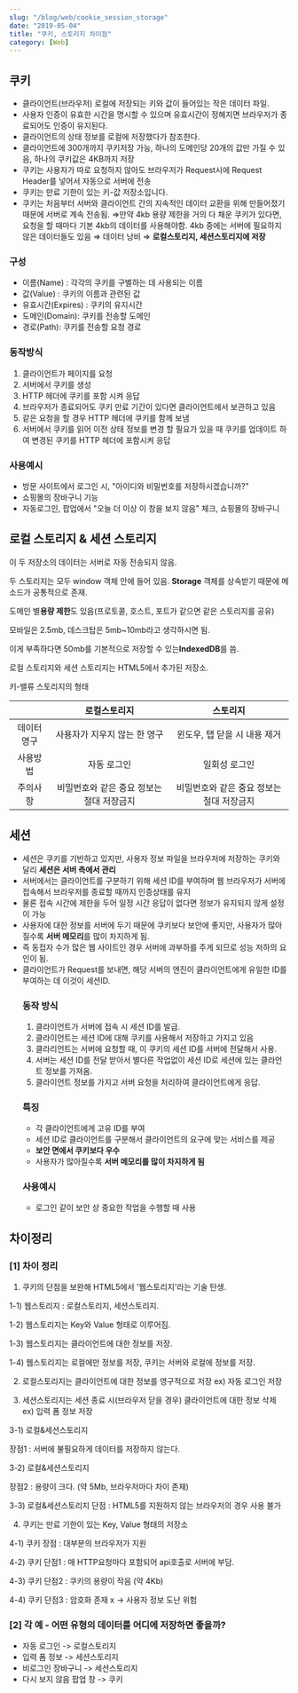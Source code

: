 ```yaml
---
slug: "/blog/web/cookie_session_storage"
date: "2019-05-04"
title: "쿠키, 스토리지 차이점"
category: [Web]
---
```


## 쿠키

- 클라이언트(브라우저) 로컬에 저장되는 키와 값이 들어있는 작은 데이터 파일.
- 사용자 인증이 유효한 시간을 명시할 수 있으며 유효시간이 정해지면 브라우저가 종료되어도 인증이 유지된다.
- 클라이언트의 상태 정보를 로컬에 저장했다가 참조한다.
- 클라이언트에 300개까지 쿠키저장 가능, 하나의 도메인당 20개의 값만 가질 수 있음, 하나의 쿠키값은 4KB까지 저장
- 쿠키는 사용자가 따로 요청하지 않아도 브라우저가 Request시에 Request Header를 넣어서 자동으로 서버에 전송
- 쿠키는 만료 기한이 있는 키-값 저장소입니다.
- 쿠키는 처음부터 서버와 클라이언트 간의 지속적인 데이터 교환을 위해 만들어졌기 때문에 서버로 계속 전송됨. ⇒만약 4kb 용량 제한을 거의 다 채운 쿠키가 있다면, 요청을 할 때마다 기본 4kb의 데이터를 사용해야함. 4kb 중에는 서버에 필요하지 않은 데이터들도 있음 ⇒ 데이터 낭비 ⇒ **로컬스토리지, 세션스토리지에 저장**

### 구성

- 이름(Name) : 각각의 쿠키를 구별하는 데 사용되는 이름
- 값(Value) : 쿠키의 이름과 관련된 값
- 유효시간(Expires) : 쿠키의 유지시간
- 도메인(Domain): 쿠키를 전송할 도메인
- 경로(Path): 쿠키를 전송할 요청 경로

### 동작방식

1. 클라이언트가 페이지를 요청
2. 서버에서 쿠키를 생성
3. HTTP 헤더에 쿠키를 포함 시켜 응답
4. 브라우저가 종료되어도 쿠키 만료 기간이 있다면 클라이언트에서 보관하고 있음
5. 같은 요청을 할 경우 HTTP 헤더에 쿠키를 함께 보냄
6. 서버에서 쿠키를 읽어 이전 상태 정보를 변경 할 필요가 있을 때 쿠키를 업데이트 하여 변경된 쿠키를 HTTP 헤더에 포함시켜 응답

### 사용예시

- 방문 사이트에서 로그인 시, "아이디와 비밀번호를 저장하시겠습니까?"
- 쇼핑몰의 장바구니 기능
- 자동로그인, 팝업에서 "오늘 더 이상 이 창을 보지 않음" 체크, 쇼핑몰의 장바구니

## 로컬 스토리지 & 세션 스토리지

이 두 저장소의 데이터는 서버로 자동 전송되지 않음.

두 스토리지는 모두 window 객체 안에 들어 있음. **Storage**
객체를 상속받기 때문에 메소드가 공통적으로 존재.

도메인 별**용량 제한**도 있음(프로토콜, 호스트, 포트가 같으면 같은 스토리지를 공유)

모바일은 2.5mb, 데스크탑은 5mb~10mb라고 생각하시면 됨.

이게 부족하다면 50mb를 기본적으로 저장할 수 있는**IndexedDB**를 씀.

로컬 스토리지와 세션 스토리지는 HTML5에서 추가된 저장소.

키-밸류 스토리지의 형태

|             |               로컬스토리지                |                 스토리지                  |
| :---------: | :---------------------------------------: | :---------------------------------------: |
| 데이터 영구 |       사용자가 지우지 않는 한 영구        |       윈도우, 탭 닫을 시 내용 제거        |
|  사용방법   |                자동 로그인                |               일회성 로그인               |
|  주의사항   | 비밀번호와 같은 중요 정보는 절대 저장금지 | 비밀번호와 같은 중요 정보는 절대 저장금지 |

## 세션

- 세션은 쿠키를 기반하고 있지만, 사용자 정보 파일을 브라우저에 저장하는 쿠키와 달리 **세션은 서버 측에서 관리**
- 서버에서는 클라이언트를 구분하기 위해 세션 ID를 부여하며 웹 브라우저가 서버에 접속해서 브라우저를 종료할 때까지 인증상태를 유지
- 물론 접속 시간에 제한을 두어 일정 시간 응답이 없다면 정보가 유지되지 않게 설정이 가능
- 사용자에 대한 정보를 서버에 두기 때문에 쿠키보다 보안에 좋지만, 사용자가 많아질수록 **서버 메모리**를 많이 차지하게 됨.
- 즉 동접자 수가 많은 웹 사이트인 경우 서버에 과부하를 주게 되므로 성능 저하의 요인이 됨.
- 클라이언트가 Request를 보내면, 해당 서버의 엔진이 클라이언트에게 유일한 ID를 부여하는 데 이것이 세션ID.
  ### 동작 방식
  1. 클라이언트가 서버에 접속 시 세션 ID를 발급.
  2. 클라이언트는 세션 ID에 대해 쿠키를 사용해서 저장하고 가지고 있음
  3. 클라리언트는 서버에 요청할 때, 이 쿠키의 세션 ID를 서버에 전달해서 사용.
  4. 서버는 세션 ID를 전달 받아서 별다른 작업없이 세션 ID로 세션에 있는 클라언트 정보를 가져옴.
  5. 클라이언트 정보를 가지고 서버 요청을 처리하여 클라이언트에게 응답.
  ### 특징
  - 각 클라이언트에게 고유 ID를 부여
  - 세션 ID로 클라이언트를 구분해서 클라이언트의 요구에 맞는 서비스를 제공
  - **보안 면에서 쿠키보다 우수**
  - 사용자가 많아질수록 **서버 메모리를 많이 차지하게 됨**
  ### 사용예시
  - 로그인 같이 보안 상 중요한 작업을 수행할 때 사용

## 차이정리

### [1] 차이 정리

1. 쿠키의 단점을 보완해 HTML5에서 '웹스토리지'라는 기술 탄생.

1-1) 웹스토리지 : 로컬스토리지, 세션스토리지.

1-2) 웹스토리지는 Key와 Value 형태로 이루어짐.

1-3) 웹스토리지는 클라이언트에 대한 정보를 저장.

1-4) 웹스토리지는 로컬에만 정보를 저장, 쿠키는 서버와 로컬에 정보를 저장.

2. 로컬스토리지는 클라이언트에 대한 정보를 영구적으로 저장 ex) 자동 로그인 저장

3. 세션스토리지는 세션 종료 시(브라우저 닫을 경우) 클라이언트에 대한 정보 삭제 ex) 입력 폼 정보 저장

3-1) 로컬&세션스토리지

장점1 : 서버에 불필요하게 데이터를 저장하지 않는다.

3-2) 로컬&세션스토리지

장점2 : 용량이 크다. (약 5Mb, 브라우저마다 차이 존재)

3-3) 로컬&세션스토리지 단점 : HTML5를 지원하지 않는 브라우저의 경우 사용 불가

4. 쿠키는 만료 기한이 있는 Key, Value 형태의 저장소

4-1) 쿠키 장점 : 대부분의 브라우저가 지원

4-2) 쿠키 단점1 : 매 HTTP요청마다 포함되어 api호출로 서버에 부담.

4-3) 쿠키 단점2 : 쿠키의 용량이 작음 (약 4Kb)

4-4) 쿠키 단점3 : 암호화 존재 x -> 사용자 정보 도난 위험

### [2] 각 예 - 어떤 유형의 데이터를 어디에 저장하면 좋을까?

- 자동 로그인 -> 로컬스토리지
- 입력 폼 정보 -> 세션스토리지
- 비로그인 장바구니 -> 세션스토리지
- 다시 보지 않음 팝업 창 -> 쿠키
